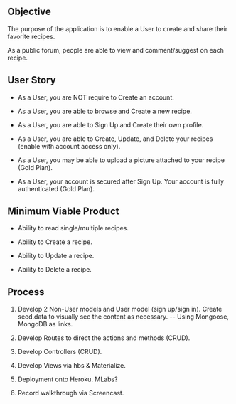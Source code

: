 ## Objective

The purpose of the application is to enable a User to create and share their favorite recipes.

As a public forum, people are able to view and comment/suggest on each recipe.


## User Story

* As a User, you are NOT require to Create an account.

* As a User, you are able to browse and Create a new recipe.

* As a User, you are able to Sign Up and Create their own profile.

* As a User, you are able to Create, Update, and Delete your recipes (enable with account access only).

* As a User, you may be able to upload a picture attached to your recipe (Gold Plan).

* As a User, your account is secured after Sign Up. Your account is fully authenticated (Gold Plan).

## Minimum Viable Product

 * Ability to read single/multiple recipes.

 * Ability to Create a recipe.

 * Ability to Update a recipe.

 * Ability to Delete a recipe.
 
## Process

1. Develop 2 Non-User models and User model (sign up/sign in). Create seed.data to visually see the content as necessary.
  -- Using Mongoose, MongoDB as links.
2. Develop Routes to direct the actions and methods (CRUD).
3. Develop Controllers (CRUD).
4. Develop Views via hbs & Materialize.

5. Deployment onto Heroku. MLabs?
6. Record walkthrough via Screencast. 